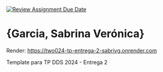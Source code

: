 [![Review Assignment Due Date](https://classroom.github.com/assets/deadline-readme-button-24ddc0f5d75046c5622901739e7c5dd533143b0c8e959d652212380cedb1ea36.svg)](https://classroom.github.com/a/DLC4WqXm)
# {Garcia, Sabrina Verónica}

Render: https://two024-tp-entrega-2-sabrivg.onrender.com

Template para TP DDS 2024 - Entrega 2
